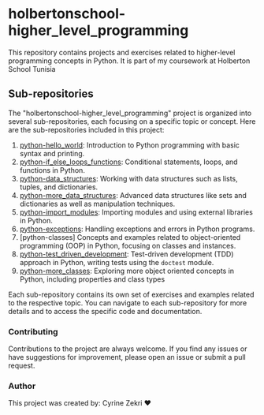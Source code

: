 # holbertonschool-higher_level_programming

This repository contains projects and exercises related to higher-level programming concepts in Python.
It is part of my coursework at Holberton School Tunisia
## Sub-repositories

The "holbertonschool-higher_level_programming" project is organized into several sub-repositories, each focusing on a specific topic or concept. Here are the sub-repositories included in this project:

1. [python-hello_world](./python-hello_world): Introduction to Python programming with basic syntax and printing.
2. [python-if_else_loops_functions](./python-if_else_loops_functions): Conditional statements, loops, and functions in Python.
3. [python-data_structures](./python-data_structures): Working with data structures such as lists, tuples, and dictionaries.
4. [python-more_data_structures](./python-more_data_structures): Advanced data structures like sets and  dictionaries as well as manipulation techniques.
5. [python-import_modules](./python-import_modules): Importing modules and using external libraries in Python.
6. [python-exceptions](./python-exceptions): Handling exceptions and errors in Python programs.
7. [python-classes] Concepts and examples related to object-oriented programming (OOP) in Python, focusing on classes and instances.
7. [python-test_driven_development](./python-test_driven_development): Test-driven development (TDD) approach in Python, writing tests using the `doctest` module.
8. [python-more_classes](./python-more_classes): Exploring more object oriented concepts in Python, including properties and class types

Each sub-repository contains its own set of exercises and examples related to the respective topic. You can navigate to each sub-repository for more details and to access the specific code and documentation.

### Contributing
Contributions to the project are always welcome. If you find any issues or have suggestions for improvement, please open an issue or submit a pull request.

### Author 
This project was created by: Cyrine Zekri :heart:
